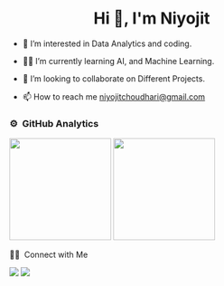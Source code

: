 <h1 align="center">Hi 👋, I'm Niyojit </h1>

- 🌱 I’m interested in Data Analytics and coding.

- 👨‍💻 I’m currently learning AI, and Machine Learning.

- 💞️ I’m looking to collaborate on Different Projects.

- 📫 How to reach me niyojitchoudhari@gmail.com

 
### ⚙️ &nbsp;GitHub Analytics

<p align="left">
  <img height="180em" src="https://github-readme-stats-eight-theta.vercel.app/api?username=Niyojit&show_icons=true&theme=algolia&include_all_commits=true&count_private=true"/>
 <img height="180em" src="https://github-readme-stats-eight-theta.vercel.app/api/top-langs/?username=Niyojit&layout=compact&langs_count=8&theme=algolia"/>
 </p>

 🤝🏻 &nbsp;Connect with Me

<p>
<a href="https://www.linkedin.com/in/niyojit-choudhari-1819b0222/"><img src="https://img.shields.io/badge/-Niyojit-0077B5?style=flat&logo=Linkedin&logoColor=white"/></a>
<a href="mailto:niyojitchoudhari@gmail.com"><img src="https://img.shields.io/badge/-niyojitchoudhari@gmail.com-D14836?style=flat&logo=Gmail&logoColor=white"/></a>
</p>

